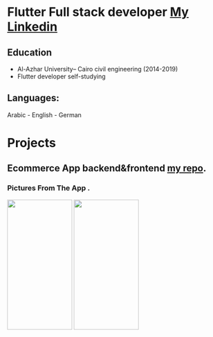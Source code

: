 # Flutter Full stack developer   [My Linkedin](https://www.google.com)

## Education
- Al-Azhar University– Cairo civil engineering (2014-2019)								       		
- Flutter developer self-studying          		

## Languages:
Arabic - English -  German

# Projects

## Ecommerce App backend&frontend [my repo](https://www.mdpi.com/1424-8220/22/8/3048).

### Pictures From The App .

<img src="assets/image/dbannel1.gif" width="150" height="300">
<img src="assets/image/dbannel2.gif" width="150" height="300">




